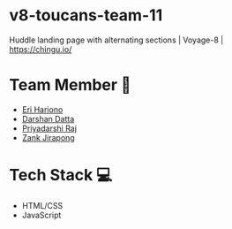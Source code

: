 # v8-toucans-team-11
Huddle landing page with alternating sections | Voyage-8 | https://chingu.io/

# Team Member 🤙
- [Eri Hariono](https://github.com/hanacaraka)
- [Darshan Datta](https://github.com/confusedwdeveloper)
- [Priyadarshi Raj](https://github.com/praj-foss)
- [Zank Jirapong](https://github.com/chilah)

# Tech Stack 💻
- HTML/CSS
- JavaScript 
